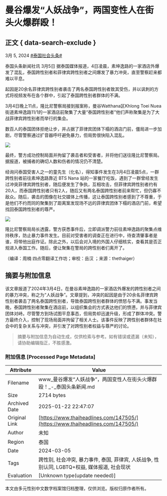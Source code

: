 # 曼谷爆发“人妖战争”，两国变性人在街头火爆群殴！

## 正文 { data-search-exclude }


3月 5, 2024 [#泰国社会头条#](https://www.thaiheadlines.com/tag/%e6%b3%b0%e5%9b%bd%e5%a4%b4%e6%9d%a1%e6%96%b0%e9%97%bb-%e6%b3%b0%e5%9b%bd%e7%a4%be%e4%bc%9a%e5%a4%b4%e6%9d%a1/)

泰国头条新闻社讯 3月5日 据泰国媒体报道，4日凌晨，素坤逸路的一家酒店外爆发了混乱，泰国跨性别者和菲律宾跨性别者之间爆发了暴力冲突，直至警察赶来都难以平息。

起因是20余名菲律宾跨性别者袭击了两名泰国跨性别者致其受伤，并以讽刺的方式将视频发布在各个群中，引起了泰国跨性别者群体的不满。

3月4日晚上11点，隆比尼警察局接到报案称，曼谷Watthana区Khlong Toei Nuea街道素坤逸路11/1的一家酒店前聚集了大量“泰国跨性别者”他们声称聚集是为了大战菲律宾跨性别者而举行的集会。

数百人的泰国团体拒绝让步，并占据了菲律宾团体下榻的酒店门前，僵局进一步加剧，尽管警察通过扩音器呼吁避免暴力，但局势很快陷入混乱。

![](https://www.thaiheadlines.com/wp-content/uploads/2024/03/WeChat截图_20240305113932.jpg)

最终，警方成功控制局面并拘留了袭击者和受害者，并将他们送往隆比尼警察局。据报道，被捕者的确切人数和伤者的情况仍不清楚。

经询问泰国受害人之一的童先生（化名），得知事件发生在3月4日凌晨5点，一群跨性别者前往素坤逸路靠近 BTS Nana 站的一家餐厅吃饭，遇到了一群曾经发生过冲突菲律宾跨性别者，随后便发生了争执，互相攻击，但菲律宾跨性别者约有20人，而泰国跨性别者只有2人，随后又有两名泰国跨性别者前来帮忙，但仍寡不敌众。随后，袭击的图像在社交媒体上传播，这让泰国跨性别者感到了不尊重，于是他们不约而同的聚集到了距离案发现场不远的菲律宾团体下榻的酒店门前，希望找回泰国跨性别者的尊严。

![](https://www.thaiheadlines.com/wp-content/uploads/2024/03/WeChat截图_20240305113920.jpg)

隆比尼警察局局长透露，警方获悉事件后，立即调派警力前往素坤逸路的聚集点维持秩序，防止暴力事件发生。目前对受害者的调查正在进行中，待查清肇事者是谁，将带他出庭作证。除此之外，以后会对入境的外国人仔细核实，查看其是否正规进入泰国工作。随后，便让聚集在警局的跨性别者们离开了。

（编译：周楠 四点零翻译工作坊；审校：岳汉 ；来源：thethaiger）
<!-- tcd_original_link https://www.thaiheadlines.com/147505/ -->


## 摘要与附加信息

<!-- tcd_abstract -->
该文章报道了2024年3月4日，在曼谷素坤逸路的一家酒店外爆发的跨性别者之间的暴力冲突，称之为“人妖战争”。文章提到，冲突的起因是由于20余名菲律宾跨性别者袭击了两名泰国跨性别者，导致泰国跨性别者群体的愤怒与不满。事发当晚，泰国跨性别者聚集在酒店前，以组织集会的方式表达他们的愤懑，并与菲律宾团体对峙。尽管警方到场试图平息事态，但局势却迅速升级，形成了群体冲突。警方最终介入，控制了现场局面并拘留了相关人士。该事件反映了跨性别者群体在社会中的复杂关系与冲突，并引发了对跨性别者权益与尊严的讨论。
<!-- tcd_abstract_end -->

> 摘要与附加信息为自动生成，仅供检索与参考。如有错误或遗漏（未知），请协助编辑指正，不胜感激。

### 附加信息 [Processed Page Metadata]

| Attribute       | Value                                  |
|-----------------|----------------------------------------|
| Filename        | www_曼谷爆发“人妖战争”，两国变性人在街头火爆群殴！_-_泰国头条新闻.md                             |
| Size            | 2714 bytes                           |
| Archived Date   | 2025-01-22 22:47:07                             |
| Original Link   | [https://www.thaiheadlines.com/147505/](https://www.thaiheadlines.com/147505/)                       |
| Author          | 未知                               |
| Region          | 泰国                               |
| Date            | 2024-03-05                                 |
| Tags            | 跨性别, 社会冲突, 暴力事件, 泰国, 菲律宾, 人妖战争, 性别认同, LGBTQ+权益, 媒体报道, 社会现状                                 |
| Evaluation            | [Unknown type(update needed)]                                 |
<!-- tcd_table_end -->

本文由多元性别中文数字档案馆归档整理，仅供浏览。版权归原作者所有。
